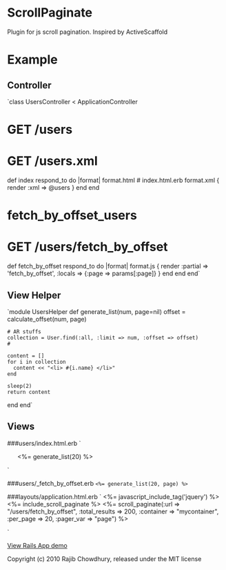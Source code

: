 ScrollPaginate
==============

Plugin for js scroll pagination. Inspired by ActiveScaffold


Example
=======
## Controller
`class UsersController < ApplicationController
  # GET /users
  # GET /users.xml
  def index
    respond_to do |format|
      format.html # index.html.erb
      format.xml  { render :xml => @users }
    end
  end

  # fetch_by_offset_users
  # GET    /users/fetch_by_offset
  def fetch_by_offset
    respond_to do |format|
      format.js { render :partial => 'fetch_by_offset', :locals => {:page => params[:page]} }
    end
  end
end`

## View Helper
`module UsersHelper
  def generate_list(num, page=nil)
    offset = calculate_offset(num, page)

    # AR stuffs
    collection = User.find(:all, :limit => num, :offset => offset)
    #

    content = []
    for i in collection
      content << "<li> #{i.name} </li>"
    end

    sleep(2)
    return content
  end
end`

## Views
###users/index.html.erb
`<ol id="mycontainer">
  <%= generate_list(20) %>
</ol>`

###users/_fetch_by_offset.erb
`<%= generate_list(20, page) %>`

###layouts/application.html.erb
`<head>
  <%= javascript_include_tag('jquery') %>
  <%= include_scroll_paginate %>
  <%= scroll_paginate(:url => "/users/fetch_by_offset",
                      :total_results => 200,
					  :container => "mycontainer",
					  :per_page => 20,
					  :pager_var => "page") %>

</head>`


<a href="http://scrollpaginate.heroku.com/">View Rails App demo</a>


Copyright (c) 2010 Rajib Chowdhury, released under the MIT license

